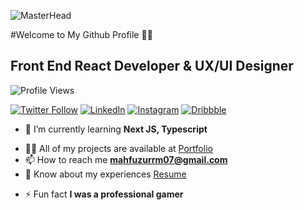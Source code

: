 <!-- Profile Banner -->
![MasterHead](https://i.ibb.co/MMrK4QS/github-banner.png)

<!-- Introduction -->
#Welcome to My Github Profile 👨‍💻
## Front End React Developer & UX/UI Designer

<!-- Profile Views Counter -->
![Profile Views](https://komarev.com/ghpvc/?username=mahfuzurmunna&label=Profile%20views&color=0e75b6&style=flat)

<!-- Social Media Badges -->
[![Twitter Follow](https://img.shields.io/twitter/follow/mahfuzurmunna_r?logo=twitter&style=for-the-badge)](https://twitter.com/mahfuzurmunna_r)
[![LinkedIn](https://img.shields.io/badge/LinkedIn--blue?style=for-the-badge&logo=linkedin)](https://linkedin.com/in/mahfuzurmunna)
[![Instagram](https://img.shields.io/badge/Instagram--red?style=for-the-badge&logo=instagram)](https://instagram.com/mahfuzmunna07)
[![Dribbble](https://img.shields.io/badge/Dribbble--pink?style=for-the-badge&logo=dribbble)](https://dribbble.com/mahfuzurmunna)

<!-- Current Focus -->
- 🌱 I’m currently learning **Next JS, Typescript**

<!-- Projects and Contact Info -->
- 👨‍💻 All of my projects are available at [Portfolio](https://mahfuzurmunna-v1.netlify.app/)
- 📫 How to reach me **mahfuzurrm07@gmail.com**
- 📄 Know about my experiences [Resume](https://drive.google.com/file/d/12T2OGKNeQu0xXw0vsn_rlQl4QeZpjRuh/view?usp=sharing)

<!-- Fun Fact -->
- ⚡ Fun fact **I was a professional gamer**




